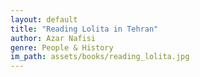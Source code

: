 ```yaml
---
layout: default
title: "Reading Lolita in Tehran"
author: Azar Nafisi
genre: People & History
im_path: assets/books/reading_lolita.jpg
---
```

